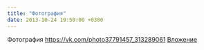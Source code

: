 ```yaml
---
title: "Фотография"
date: 2013-10-24 19:50:00 +0300
---
```


Фотография
<a class="vk-attach" href="https://vk.com/photo37791457_313289061">https://vk.com/photo37791457_313289061</a>
<a class="vk-attach" href="https://vk.com/photo37791457_313289061">Вложение</a>
